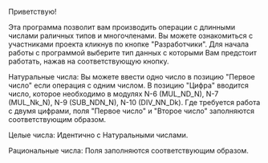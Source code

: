 Приветствую!

  Эта программа позволит вам производить операции с длинными числами раличных типов и многочленами. Вы можете ознакомиться с участниками проекта кликнув по кнопке "Разработчики". 
  Для начала работы с программой выберите тип данных с которыми Вам предстоит работать, нажав на соответствующую кнопку. 
  
  Натуральные числа:
  Вы можете ввести одно число в позицию "Первое число" если операция с одним числом. В позицию "Цифра" вводится число, которое необходимо в модулях N-6 (MUL_ND_N), N-7 (MUL_Nk_N), N-9 (SUB_NDN_N), N-10 (DIV_NN_Dk). Где требуется работа с двумя цифрами, поля "Первое число" и "Второе число" заполняются соответствующим образом.
  
  Целые числа:
  Идентично с Натуральными числами.
  
  Рациональные числа:
  Поля заполняются соответствующим образом.


